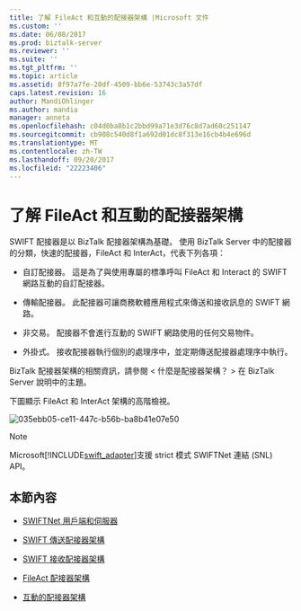```yaml
---
title: 了解 FileAct 和互動的配接器架構 |Microsoft 文件
ms.custom: ''
ms.date: 06/08/2017
ms.prod: biztalk-server
ms.reviewer: ''
ms.suite: ''
ms.tgt_pltfrm: ''
ms.topic: article
ms.assetid: 8f97a7fe-20df-4509-bb6e-53743c3a57df
caps.latest.revision: 16
author: MandiOhlinger
ms.author: mandia
manager: anneta
ms.openlocfilehash: c04d0ba8b1c2bbd99a71e3d76c8d7ad60c251147
ms.sourcegitcommit: cb908c540d8f1a692d01dc8f313e16cb4b4e696d
ms.translationtype: MT
ms.contentlocale: zh-TW
ms.lasthandoff: 09/20/2017
ms.locfileid: "22223406"
---
```

# <a name="understanding-fileact-and-interact-adapter-architecture"></a>了解 FileAct 和互動的配接器架構
SWIFT 配接器是以 BizTalk 配接器架構為基礎。 使用 BizTalk Server 中的配接器的分類，快速的配接器，FileAct 和 InterAct，代表下列各項：  
  
-   自訂配接器。 這是為了與使用專屬的標準呼叫 FileAct 和 Interact 的 SWIFT 網路互動的自訂配接器。  
  
-   傳輸配接器。 此配接器可讓商務軟體應用程式來傳送和接收訊息的 SWIFT 網路。  
  
-   非交易。 配接器不會進行互動的 SWIFT 網路使用的任何交易物件。  
  
-   外掛式。 接收配接器執行個別的處理序中，並定期傳送配接器處理序中執行。  
  
 BizTalk 配接器架構的相關資訊，請參閱 < 什麼是配接器架構？ > 在 BizTalk Server 說明中的主題。  
  
 下圖顯示 FileAct 和 InterAct 架構的高階檢視。  
  
 ![](../../adapters-and-accelerators/fileact-interact/media/035ebb05-ce11-447c-b56b-ba8b41e07e50.gif "035ebb05-ce11-447c-b56b-ba8b41e07e50")  
  
> [!NOTE]
>  Microsoft[!INCLUDE[swift_adapter](../../includes/swift-adapter-md.md)]支援 strict 模式 SWIFTNet 連結 (SNL) API。  
  
## <a name="in-this-section"></a>本節內容  
  
-   [SWIFTNet 用戶端和伺服器](../../adapters-and-accelerators/fileact-interact/swiftnet-client-and-server.md)  
  
-   [SWIFT 傳送配接器架構](../../adapters-and-accelerators/fileact-interact/swift-send-adapter-architecture.md)  
  
-   [SWIFT 接收配接器架構](../../adapters-and-accelerators/fileact-interact/swift-receive-adapter-architecture.md)  
  
-   [FileAct 配接器架構](../../adapters-and-accelerators/fileact-interact/fileact-adapter-architecture.md)  
  
-   [互動的配接器架構](../../adapters-and-accelerators/fileact-interact/interact-adapter-architecture.md)